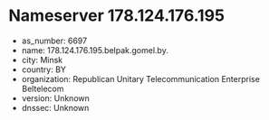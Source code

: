 # Nameserver 178.124.176.195

* as_number: 6697
* name: 178.124.176.195.belpak.gomel.by.
* city: Minsk
* country: BY
* organization: Republican Unitary Telecommunication Enterprise Beltelecom
* version: Unknown
* dnssec: Unknown
